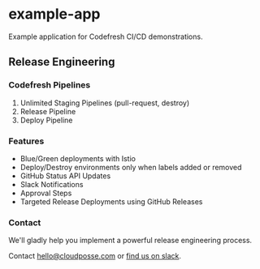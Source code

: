 # example-app

Example application for Codefresh CI/CD demonstrations.

## Release Engineering

### Codefresh Pipelines 

1. Unlimited Staging Pipelines (pull-request, destroy)
2. Release Pipeline
3. Deploy Pipeline


### Features

* Blue/Green deployments with Istio
* Deploy/Destroy environments only when labels added or removed
* GitHub Status API Updates
* Slack Notifications
* Approval Steps
* Targeted Release Deployments using GitHub Releases


### Contact

We'll gladly help you implement a powerful release engineering process.

Contact <hello@cloudposse.com> or [find us on slack](https://slack.sweetops.com).
